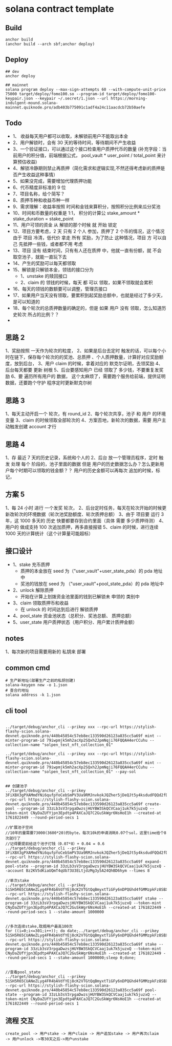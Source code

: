 # solana contract template

## Build

```
anchor build
(anchor build --arch sbf;anchor deploy)
```

## Deploy

```
## dev
anchor deploy

## mainnet
solana program deploy --max-sign-attempts 60 --with-compute-unit-price 75000 target/deploy/fomo100.so --program-id target/deploy/fomo100-keypair.json --keypair ~/.secret/1.json --url https://morning-indulgent-mound.solana-mainnet.quiknode.pro/adb403b775091c1adf4a24c11aacdcb72b50aefe
```

## Todo

- 1、 收益每天用户都可以收取，未解锁前用户不能取出本金
- 2、用户解锁时，会有 30 天的等待时间，等待期间不产生收益
- 3、一个验证接口，可以通过这个接口检查用户质押代币的数量 (补充字段：当前用户的积分值，前端根据公式， pool_vault \* user_point / total_point 来计算预估收益)
- 4、解锁冷静期则禁止再质押（简化需求和逻辑实现,不然还得考虑新的质押是否产生收益这种事情）
- 5、如果没完成，需要增加代理质押功能
- 6、代币精度非标准的 9 位
- 7、项目名称，给个简写？
- 8、质押币种和收益币种一样
- 9、需求理解：收益率按照 时间和金钱来算积分，按照积分比例来瓜分奖池
- 10、时间和币数量的权重是 1:1， 积分的计算公 stake_amount \* stake_duration = stake_point
- 11、用户可领的资金 从 解锁的那个时候 就 开始 锁定
- 12、项目方要考虑，2 天 只有 2 个人 参加，质押了 2 个币的情况，这个情况由于 项目 冷清，低代价 拿走 所有 奖励，为了防止 这种情况，项目 方 可以自己 先抵押一些钱，或者都不用 考虑
- 13、项目 没有 结束时间，只有有人还在质押 中，他就一直有份额，就 不会 取空池子，就能一直玩下去
- 14、产生的奖励可以每天都领取
- 15、解锁是只解锁本金，领钱的接口分为
  - 1、unstake 的赎回接口
  - 2、claim 的 领钱的时候，每天 都 可以 领取，如果不领取就会累积
- 16、每天的领钱的数额要可以调整，管理员接口
- 17、如果用户当天没有领取，要累积到起奖励总额中，也就是经过了多少天，是可以知道的
- 18、每个轮次的总质押数量的确定的，但是 如果 用户 没有 领取，怎么知道历史轮次 所占的比例？？
-

## 思路 2

1、奖励按照 一天作为轮次的粒度，
2、如果是后台去定时 触发的话，可以每个小时在链下，保存每个轮次的的奖池、总质押
、个人质押数量，计算好对应奖励额度，放到后台，
3、用户 claim 的时候，拿着对应的 默克尔证明，去领奖励
4、后台每天都要 更新 树根
5、后台要感知用户 已经 领取了 多少钱，不要重复发奖励
6、要 遍历所有用户的 数据，
这个太麻烦了，需要跑个服务给前端，提供证明数据，还要跑个守护 程序定时更新默克尔树

## 思路 3

1、每天主动开启一个 轮次，有 round_id
2、每个轮次共享，池子 和 用户 的环境变量
3、claim 的时候领取全部轮次的
4、方案否地，新轮次的数据，需要 用户主动触发创建 account 才行

## 思路 4

1、存 最近 7 天的历史记录，系统和个人的
2、后台 放一个管理员程序，定时 触发 处理 每个 阶段的，池子里面的数据
但是 用户的历史数据怎么办？怎么更新用户每个时期可以领取的钱金额？？
用户的历史金额可以再每次 追加的时候，标记，

## 方案 5

1、每 24 小时 进行 一个发奖 轮次，
2、后台定时任务，每天在轮次开始的时候更新改轮次的环境数据（轮次池奖励额度、轮次质押总额）
3、由于 项目要 运行 3 年，这 1000 多天的 历史 快要都要存到合约里面（具体 需要 多少质押待测）
4、用户的 做成支持 100 次追加质押，再多直接报错
5、claim 的时候，进行连续 1000 天的计算统计（这个计算量可能超标）

## 接口设计

- 1、stake 充币质押
  - 质押的本金放在 seed 为（"user_vault"+user_state_pda）的 pda 地址中
  - 奖池的钱放在 seed 为 （"user_vault"+pool_state_pda）的 pda 地址中
- 2、unlock 解除质押
  - 开始在计算上划拨资金池里面的钱到已解锁未 申领的 类别中
- 3、claim 领取质押币和收益
  - 在 unlock 的 时间达到后进行 解锁质押
- 4、pool_state 资金池状态（总积分、奖池总额、 质押总额）
- 5、user_state 用户质押状态（用户积分、用户累计质押金额）

## notes

1、每次新的项目需要用新的 私钥来 部署

## common cmd

```
# 生产新地址(部署生产之前的私钥创建)
solana-keygen new -o 1.json
# 查合约地址
solana address -k 1.json

```

## cli tool

```

../target/debug/anchor_cli --prikey xxx --rpc-url https://stylish-flashy-scion.solana-devnet.quiknode.pro/440b45854c57eb8ec133590d26123a835cc5a69f mint --minter-program-id 79iwpmjk5mh2acXp2SQxh2JpmNqji76FQQAH4erCCuhu --collection-name "solpen_test_nft_collection_01"

../target/debug/anchor_cli --prikey xxx --rpc-url https://stylish-flashy-scion.solana-devnet.quiknode.pro/440b45854c57eb8ec133590d26123a835cc5a69f mint --minter-program-id 79iwpmjk5mh2acXp2SQxh2JpmNqji76FQQAH4erCCuhu --collection-name "solpen_test_nft_collection_01" --pay-sol


## 创建池子
../target/debug/anchor_cli --prikey 3FiXBX3gPXAMmdYNi6qufpYoCebSmPV3Ua9RMJnvkokJQZher5jDeQJt5y4ksdudFQQd2fDHQ8NNzJXSpsmXMdNd --rpc-url https://stylish-flashy-scion.solana-devnet.quiknode.pro/440b45854c57eb8ec133590d26123a835cc5a69f create-pool --program-id 33zLb3sV3rpgaDwzsjHUYBW3SkQCVCaaj1uk7k5juzxQ --token-mint CNyDaZUfYjpn3Epdtp4PAXCaJQ7C2GuSkWgr6NsHoE1h --created-at 1761822449 --round-period-secs 1

//扩展池子空间
//10年的量需要73000(3600*20)的byte，每次10k的申请消耗0.07个sol，这里time给个8次就行了
//记得要提前给这个池子打钱（0.07*8）+ 0.04 = 0.6
../target/debug/anchor_cli --prikey 3FiXBX3gPXAMmdYNi6qufpYoCebSmPV3Ua9RMJnvkokJQZher5jDeQJt5y4ksdudFQQd2fDHQ8NNzJXSpsmXMdNd --rpc-url https://stylish-flashy-scion.solana-devnet.quiknode.pro/440b45854c57eb8ec133590d26123a835cc5a69f expand-pool-state --program-id 33zLb3sV3rpgaDwzsjHUYBW3SkQCVCaaj1uk7k5juzxQ --account Bz2KV5dKiaUQmT4qUb73U3ELtjdzMg3y5A24QhBD6hym --times 8

//单次stake
../target/debug/anchor_cli --prikey 51SH5R65CUANeZLyg4FR4bAVdfYEj8cK2VTGtQqBmyxtTiGFy6nDPQGhd4fGMMzpkFz8SBXvLSKJjz3vCPrSQb16 --rpc-url https://stylish-flashy-scion.solana-devnet.quiknode.pro/440b45854c57eb8ec133590d26123a835cc5a69f stake --program-id 33zLb3sV3rpgaDwzsjHUYBW3SkQCVCaaj1uk7k5juzxQ --token-mint CNyDaZUfYjpn3Epdtp4PAXCaJQ7C2GuSkWgr6NsHoE1h --created-at 1761822449 --round-period-secs 1 --stake-amount 1000000


//多次连续stake,耽搁用户最高100次
for ((i=0;i<=301;i++)); do date;../target/debug/anchor_cli --prikey 51SH5R65CUANeZLyg4FR4bAVdfYEj8cK2VTGtQqBmyxtTiGFy6nDPQGhd4fGMMzpkFz8SBXvLSKJjz3vCPrSQb16 --rpc-url https://stylish-flashy-scion.solana-devnet.quiknode.pro/440b45854c57eb8ec133590d26123a835cc5a69f stake --program-id 33zLb3sV3rpgaDwzsjHUYBW3SkQCVCaaj1uk7k5juzxQ --token-mint CNyDaZUfYjpn3Epdtp4PAXCaJQ7C2GuSkWgr6NsHoE1h --created-at 1761822449 --round-period-secs 1 --stake-amount 1000000;sleep 0;done;


//查看pool_state
../target/debug/anchor_cli --prikey 51SH5R65CUANeZLyg4FR4bAVdfYEj8cK2VTGtQqBmyxtTiGFy6nDPQGhd4fGMMzpkFz8SBXvLSKJjz3vCPrSQb16 --rpc-url https://stylish-flashy-scion.solana-devnet.quiknode.pro/440b45854c57eb8ec133590d26123a835cc5a69f pool-state --program-id 33zLb3sV3rpgaDwzsjHUYBW3SkQCVCaaj1uk7k5juzxQ --token-mint CNyDaZUfYjpn3Epdtp4PAXCaJQ7C2GuSkWgr6NsHoE1h --created-at 1761822449 --round-period-secs 1
```

## 流程 交互

```
create_pool -> 用户stake -> 用户claim -> 用户追加stake -> 用户再次claim
-> 用户unlock ->等30天之后->用户unstake
```
